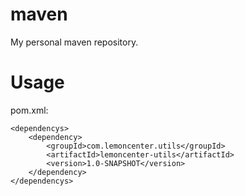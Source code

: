 # maven
My personal maven repository.

# Usage

pom.xml:

    <dependencys>
		<dependency>
		    <groupId>com.lemoncenter.utils</groupId>
		    <artifactId>lemoncenter-utils</artifactId>
		    <version>1.0-SNAPSHOT</version>
		</dependency>
    </dependencys>
